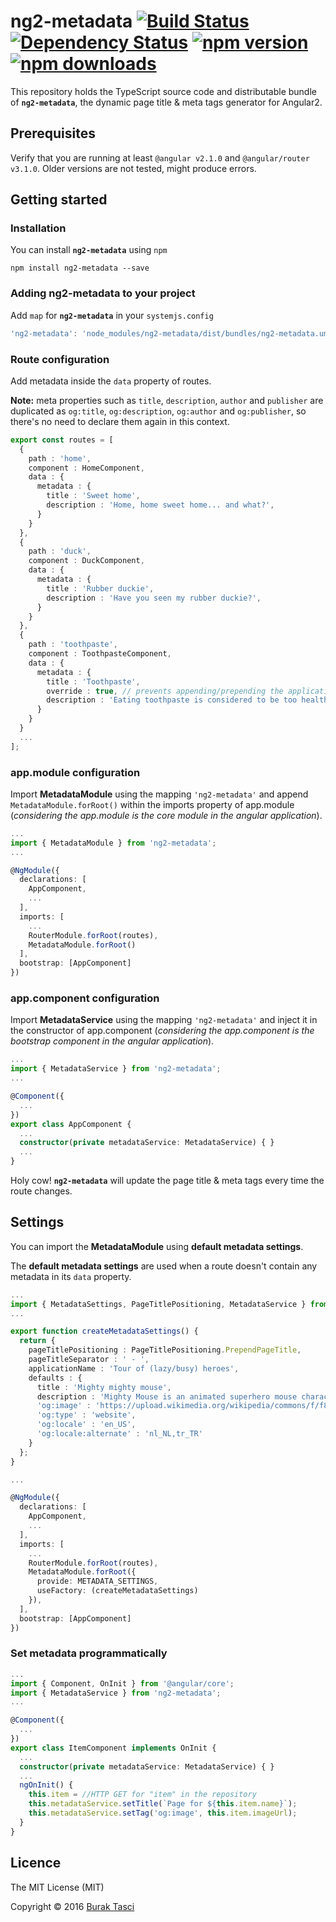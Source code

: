 # ng2-metadata [![Build Status](https://travis-ci.org/fulls1z3/ng2-metadata.svg?branch=master)](https://travis-ci.org/fulls1z3/ng2-metadata) [![Dependency Status](https://david-dm.org/fulls1z3/ng2-metadata.svg)](https://david-dm.org/fulls1z3/ng2-metadata) [![npm version](https://badge.fury.io/js/ng2-metadata.svg)](http://badge.fury.io/js/ng2-metadata) [![npm downloads](https://img.shields.io/npm/dm/ng2-metadata.svg)](https://npmjs.org/ng2-metadata)
This repository holds the TypeScript source code and distributable bundle of **`ng2-metadata`**, the dynamic page title &amp; meta tags generator for Angular2.

## Prerequisites
Verify that you are running at least `@angular v2.1.0` and `@angular/router v3.1.0`. Older versions are not tested, might produce errors.

## Getting started
### Installation
You can install **`ng2-metadata`** using `npm`
```
npm install ng2-metadata --save
```
### Adding ng2-metadata to your project
Add `map` for **`ng2-metadata`** in your `systemjs.config`
```javascript
'ng2-metadata': 'node_modules/ng2-metadata/dist/bundles/ng2-metadata.umd.min.js'
```

### Route configuration
Add metadata inside the `data` property of routes.

**Note:** meta properties such as `title`, `description`, `author` and `publisher` are duplicated as `og:title`, `og:description`, `og:author` and `og:publisher`, so there's no need to declare them again in this context.

```TypeScript
export const routes = [
  {
    path : 'home',
    component : HomeComponent,
    data : {
      metadata : {
        title : 'Sweet home',
        description : 'Home, home sweet home... and what?',
      }
    }
  },
  {
    path : 'duck',
    component : DuckComponent,
    data : {
      metadata : {
        title : 'Rubber duckie',
        description : 'Have you seen my rubber duckie?',
      }
    }
  },
  {
    path : 'toothpaste',
    component : ToothpasteComponent,
    data : {
      metadata : {
        title : 'Toothpaste',
        override : true, // prevents appending/prepending the application name to the title attribute
        description : 'Eating toothpaste is considered to be too healthy!',
      }
    }
  }
  ...
];
```

### app.module configuration
Import **MetadataModule** using the mapping `'ng2-metadata'` and append `MetadataModule.forRoot()` within the imports property of app.module (*considering the app.module is the core module in the angular application*).

```TypeScript
...
import { MetadataModule } from 'ng2-metadata';
...

@NgModule({
  declarations: [
    AppComponent,
    ...
  ],
  imports: [
    ...
    RouterModule.forRoot(routes),
    MetadataModule.forRoot()
  ],
  bootstrap: [AppComponent]
})
```

### app.component configuration
Import **MetadataService** using the mapping `'ng2-metadata'` and inject it in the constructor of app.component (*considering the app.component is the bootstrap component in the angular application*).

```TypeScript
...
import { MetadataService } from 'ng2-metadata';
...

@Component({
  ...
})
export class AppComponent {
  ...
  constructor(private metadataService: MetadataService) { }
  ...
}
```

Holy cow! **`ng2-metadata`** will update the page title & meta tags every time the route changes.

## Settings
You can import the **MetadataModule** using **default metadata settings**.

The **default metadata settings** are used when a route doesn't contain any metadata in its `data` property.

```TypeScript
...
import { MetadataSettings, PageTitlePositioning, MetadataService } from 'ng2-meta';
...

export function createMetadataSettings() {
  return {
    pageTitlePositioning : PageTitlePositioning.PrependPageTitle,
    pageTitleSeparator : ' - ',
    applicationName : 'Tour of (lazy/busy) heroes',
    defaults : {
      title : 'Mighty mighty mouse',
      description : 'Mighty Mouse is an animated superhero mouse character',
      'og:image' : 'https://upload.wikimedia.org/wikipedia/commons/f/f8/superraton.jpg'
      'og:type' : 'website',
      'og:locale' : 'en_US',
	  'og:locale:alternate' : 'nl_NL,tr_TR'
    }
  };
}

...

@NgModule({
  declarations: [
    AppComponent,
    ...
  ],
  imports: [
    ...
    RouterModule.forRoot(routes),
    MetadataModule.forRoot({
      provide: METADATA_SETTINGS,
      useFactory: (createMetadataSettings)
    }),
  ],
  bootstrap: [AppComponent]
})
```

### Set metadata programmatically
```TypeScript
...
import { Component, OnInit } from '@angular/core';
import { MetadataService } from 'ng2-metadata';
...

@Component({
  ...
})
export class ItemComponent implements OnInit {
  ...
  constructor(private metadataService: MetadataService) { }
  ...
  ngOnInit() {
    this.item = //HTTP GET for "item" in the repository
    this.metadataService.setTitle(`Page for ${this.item.name}`);
    this.metadataService.setTag('og:image', this.item.imageUrl);
  }
}

```

## Licence
The MIT License (MIT)

Copyright © 2016 [Burak Tasci](http://www.buraktasci.com)
